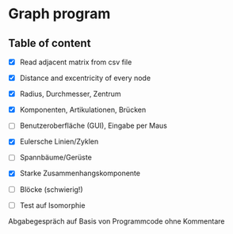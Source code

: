 # Graph program

## Table of content
- [x] Read adjacent matrix from csv file
- [x] Distance and excentricity of every node
- [x] Radius, Durchmesser, Zentrum
- [x] Komponenten, Artikulationen, Brücken
- [ ] Benutzeroberfläche (GUI), Eingabe per Maus
- [x] Eulersche Linien/Zyklen
- [ ] Spannbäume/Gerüste
- [x] Starke Zusammenhangskomponente
- [ ] Blöcke (schwierig!)
- [ ] Test auf Isomorphie


Abgabegespräch auf Basis von Programmcode ohne Kommentare